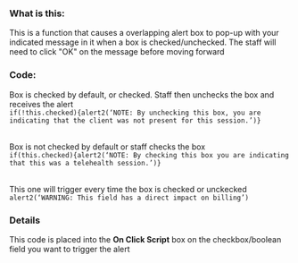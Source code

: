 ### What is this:
This is a function that causes a overlapping alert box to pop-up with your indicated message in it when a box is checked/unchecked. The staff will need to click "OK" on the message before moving forward
### Code:
Box is checked by default, or checked. Staff then unchecks the box and receives the alert<br>
`if(!this.checked){alert2(‘NOTE: By unchecking this box, you are indicating that the client was not present for this session.’)}`<br><br>

Box is not checked by default or staff checks the box<br>
`if(this.checked){alert2(‘NOTE: By checking this box you are indicating that this was a telehealth session.’)}`<br><br>

This one will trigger every time the box is checked or unckecked<br>
`alert2(‘WARNING: This field has a direct impact on billing’)`

### Details
This code is placed into the **On Click Script** box on the checkbox/boolean field you want to trigger the alert
